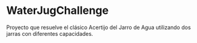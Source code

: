 # WaterJugChallenge
Proyecto que resuelve el clásico Acertijo del Jarro de Agua utilizando dos jarras con diferentes capacidades.
